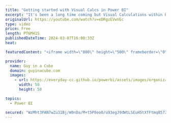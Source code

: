 ```yaml
---
title: "Getting started with Visual Calcs in Power BI"
excerpt: "It's been a long time coming but Visual Calculations within Power BI are here!!! Jay joins us to get us started on using Visual Calcs within our reports.  Share your thoughts on visual calculations (preview) https://aka.ms/visual-calculations-feedback  Using visual calculations (preview) https://learn.microsoft.com/power-bi/transform-model/desktop-visual-calculations-overview"
originalUrl: https://youtube.com/watch?v=eDRgzEVwVEc
type: video
price: Free
length: PT6M41S
publishedDateTime: 2024-03-07T16:00:33Z
heat: 

featuredContent: "<iframe width=\"800\" height=\"500\" frameborder=\"0\" src=\"https://www.youtube.com/embed/eDRgzEVwVEc\" allow=\"accelerometer; autoplay; encrypted-media; gyroscope; picture-in-picture\" allowfullscreen></iframe>"

provider:
  name: Guy in a Cube
  domain: guyinacube.com
  images:
    - url: https://everyday-cc.github.io/powerbi/assets/images/organizations/guyinacube.com-50x50.jpg
      width: 50
      height: 50

topics:
  - Power BI

secured: "WzMht3PAN7wZu31Bj/W0nDa/M+t5P8eo0/u93egJ9dWtLSEuH5tXfFtmq857ZUwbCkwbItyUUC/qhqNbLlxGzgg3exKF6ckJb1So2HokrzatPEuj8z47k2lvQOggHuKRqTCx/hKYn3rMhtawj7p/2xjQWnmTElSzqTeJcT4FAPde3CY9prcgeEP+wiAI5t53mAhKNb2LjvU/VFhmdPO4yJesTxw4i4qWztnkbZlwY7ha9DnZYzUodqvvYLwkt8TtIwE/qVRkVJ7SUl0+WWtxTEoJHyB94Rspu+wqpXDUy/tFfwHhT92lZ//Ir0G1xxy2uOWtq7Mh0s8CRpVigrQBzKH3ZGQzgeS3FydcQchHgcYkxodYf3svixzK26I2ZoVZDnZUbcwB0ieDvbv/8dhPbTZmHOjeESebxH1hwBXDTSM=;n5/+PJtjjS/FmSYEusrS4g=="
---
```


